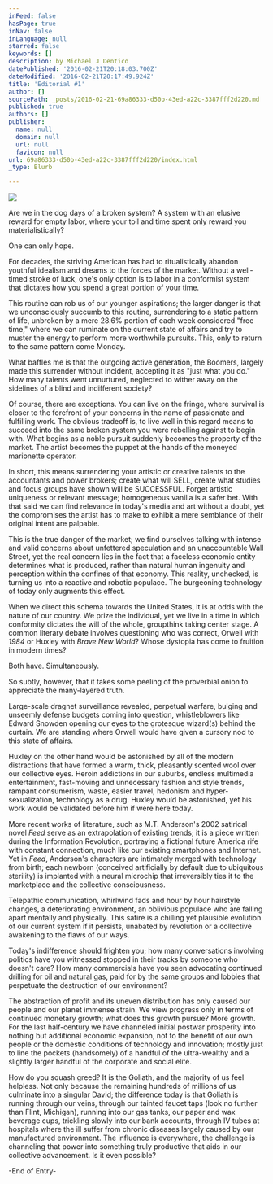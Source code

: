 ```yaml
---
inFeed: false
hasPage: true
inNav: false
inLanguage: null
starred: false
keywords: []
description: by Michael J Dentico
datePublished: '2016-02-21T20:18:03.700Z'
dateModified: '2016-02-21T20:17:49.924Z'
title: 'Editorial #1'
author: []
sourcePath: _posts/2016-02-21-69a86333-d50b-43ed-a22c-3387fff2d220.md
published: true
authors: []
publisher:
  name: null
  domain: null
  url: null
  favicon: null
url: 69a86333-d50b-43ed-a22c-3387fff2d220/index.html
_type: Blurb

---
```

![](https://the-grid-user-content.s3-us-west-2.amazonaws.com/209cd03b-48c2-4e95-b966-e4682ae3a0d1.png)

Are we in the dog days of a broken system? A system with an elusive reward for empty labor, where your toil and time spent only reward you materialistically?

One can only hope.

For decades, the striving American has had to ritualistically abandon youthful idealism and dreams to the forces of the market. Without a well-timed stroke of luck, one's only option is to labor in a conformist system that dictates how you spend a great portion of your time.

This routine can rob us of our younger aspirations; the larger danger is that we unconsciously succumb to this routine, surrendering to a static pattern of life, unbroken by a mere 28.6% portion of each week considered "free time," where we can ruminate on the current state of affairs and try to muster the energy to perform more worthwhile pursuits. This, only to return to the same pattern come Monday.

What baffles me is that the outgoing active generation, the Boomers, largely made this surrender without incident, accepting it as "just what you do." How many talents went unnurtured, neglected to wither away on the sidelines of a blind and indifferent society?

Of course, there are exceptions. You can live on the fringe, where survival is closer to the forefront of your concerns in the name of passionate and fulfilling work. The obvious tradeoff is, to live well in this regard means to succeed into the same broken system you were rebelling against to begin with. What begins as a noble pursuit suddenly becomes the property of the market. The artist becomes the puppet at the hands of the moneyed marionette operator.

In short, this means surrendering your artistic or creative talents to the accountants and power brokers; create what will SELL, create what studies and focus groups have shown will be SUCCESSFUL. Forget artistic uniqueness or relevant message; homogeneous vanilla is a safer bet. With that said we can find relevance in today's media and art without a doubt, yet the compromises the artist has to make to exhibit a mere semblance of their original intent are palpable.

This is the true danger of the market; we find ourselves talking with intense and valid concerns about unfettered speculation and an unaccountable Wall Street, yet the real concern lies in the fact that a faceless economic entity determines what is produced, rather than natural human ingenuity and perception within the confines of that economy. This reality, unchecked, is turning us into a reactive and robotic populace. The burgeoning technology of today only augments this effect.

When we direct this schema towards the United States, it is at odds with the nature of our country. We prize the individual, yet we live in a time in which conformity dictates the will of the whole, groupthink taking center stage. A common literary debate involves questioning who was correct, Orwell with _1984_ or Huxley with _Brave New World_? Whose dystopia has come to fruition in modern times?

Both have. Simultaneously. 

So subtly, however, that it takes some peeling of the proverbial onion to appreciate the many-layered truth.

Large-scale dragnet surveillance revealed, perpetual warfare, bulging and unseemly defense budgets coming into question, whistleblowers like Edward Snowden opening our eyes to the grotesque wizard(s) behind the curtain. We are standing where Orwell would have given a cursory nod to this state of affairs.

Huxley on the other hand would be astonished by all of the modern distractions that have formed a warm, thick, pleasantly scented wool over our collective eyes. Heroin addictions in our suburbs, endless multimedia entertainment, fast-moving and unnecessary fashion and style trends, rampant consumerism, waste, easier travel, hedonism and hyper-sexualization, technology as a drug. Huxley would be astonished, yet his work would be validated before him if were here today.

More recent works of literature, such as M.T. Anderson's 2002 satirical novel _Feed_ serve as an extrapolation of existing trends; it is a piece written during the Information Revolution, portraying a fictional future America rife with constant connection, much like our existing smartphones and Internet. Yet in _Feed_, Anderson's characters are intimately merged with technology from birth; each newborn (conceived artificially by default due to ubiquitous sterility) is implanted with a neural microchip that irreversibly ties it to the marketplace and the collective consciousness.

Telepathic communication, whirlwind fads and hour by hour hairstyle changes, a deteriorating environment, an oblivious populace who are falling apart mentally and physically. This satire is a chilling yet plausible evolution of our current system if it persists, unabated by revolution or a collective awakening to the flaws of our ways.

Today's indifference should frighten you; how many conversations involving politics have you witnessed stopped in their tracks by someone who doesn't care? How many commercials have you seen advocating continued drilling for oil and natural gas, paid for by the same groups and lobbies that perpetuate the destruction of our environment?

The abstraction of profit and its uneven distribution has only caused our people and our planet immense strain. We view progress only in terms of continued monetary growth; what does this growth pursue? More growth. For the last half-century we have channeled initial postwar prosperity into nothing but additional economic expansion, not to the benefit of our own people or the domestic conditions of technology and innovation; mostly just to line the pockets (handsomely) of a handful of the ultra-wealthy and a slightly larger handful of the corporate and social elite.

How do you squash greed? It is the Goliath, and the majority of us feel helpless. Not only because the remaining hundreds of millions of us culminate into a singular David; the difference today is that Goliath is running through our veins, through our tainted faucet taps (look no further than Flint, Michigan), running into our gas tanks, our paper and wax beverage cups, trickling slowly into our bank accounts, through IV tubes at hospitals where the ill suffer from chronic diseases largely caused by our manufactured environment. The influence is everywhere, the challenge is channeling that power into something truly productive that aids in our collective advancement. Is it even possible?

-End of Entry-